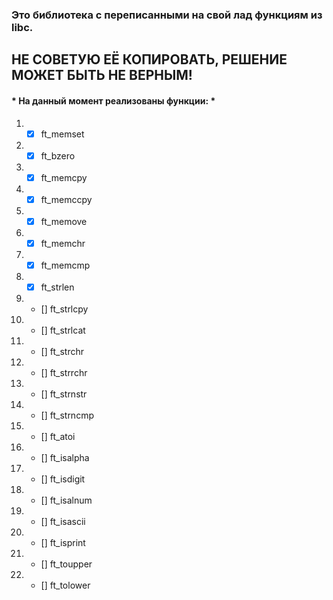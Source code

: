 ### Это библиотека с переписанными на свой лад функциям из libc. ###
## НЕ СОВЕТУЮ ЕЁ КОПИРОВАТЬ, РЕШЕНИЕ МОЖЕТ БЫТЬ НЕ ВЕРНЫМ! ##
#### * На данный момент реализованы функции: * ####
1. - [x] ft_memset
2. - [x] ft_bzero
3. - [x] ft_memcpy
4. - [x] ft_memccpy
5. - [x] ft_memove
6. - [x] ft_memchr
7. - [x] ft_memcmp
8. - [x] ft_strlen
9. - [] ft_strlcpy
10. - [] ft_strlcat
11. - [] ft_strchr
12. - [] ft_strrchr
13. - [] ft_strnstr
14. - [] ft_strncmp
15. - [] ft_atoi
16. - [] ft_isalpha
17. - [] ft_isdigit
18. - [] ft_isalnum
19. - [] ft_isascii
20. - [] ft_isprint
21. - [] ft_toupper
22. - [] ft_tolower
